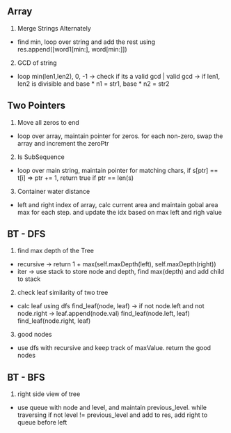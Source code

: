 
## Array

1. Merge Strings Alternately
  - find min, loop over string and add the rest using res.append([word1[min:], word[min:]])
2. GCD of string
  - loop min(len1,len2), 0, -1 -> check if its a valid gcd | valid gcd -> if len1, len2 is divisible and base * n1 = str1, base * n2 = str2

## Two Pointers

1. Move all zeros to end
  - loop over array, maintain pointer for zeros. for each non-zero, swap the array and increment the zeroPtr
2. Is SubSequence
  - loop over main string, maintain pointer for matching chars, if s[ptr] == t[i] => ptr += 1, return true if ptr == len(s)
3. Container water distance
  - left and right index of array, calc current area and maintain gobal area max for each step. and update the idx based on max left and righ value

## BT - DFS

1. find max depth of the Tree
  - recursive -> return 1 + max(self.maxDepth(left), self.maxDepth(right))
  - iter -> use stack to store node and depth, find max(depth) and add child to stack
2. check leaf similarity of two tree
  - calc leaf using dfs find_leaf(node, leaf) -> if not node.left and not node.right -> leaf.append(node.val) find_leaf(node.left, leaf) find_leaf(node.right, leaf)
3. good nodes
  - use dfs with recursive and keep track of maxValue. return the good nodes

## BT - BFS

1. right side view of tree
  - use queue with node and level, and maintain previous_level. while traversing if not level != previous_level and add to res, add right to queue before left